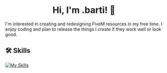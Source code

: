 <h1 align="center">
Hi, I'm .barti! 👋
</h1>

I'm interested in creating and redesigning FiveM resources in my free time. I enjoy coding and plan to release the things I create if they work well or look good.
## 🛠 Skills
[![My Skills](https://skillicons.dev/icons?i=js,html,css,react,ts,lua)](https://github.com/barti-code)
